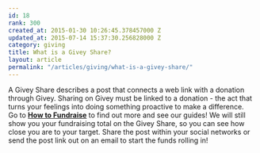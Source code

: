 ```yaml
---
id: 18
rank: 300
created_at: 2015-01-30 10:26:45.378457000 Z
updated_at: 2015-07-14 15:37:30.256828000 Z
category: giving
title: What is a Givey Share?
layout: article
permalink: "/articles/giving/what-is-a-givey-share/"
---
```

A Givey Share describes a post that connects a web link with a donation through Givey. Sharing on Givey must be linked to a donation - the act that turns your feelings into doing something proactive to make a difference. 
<br>Go to <strong><a href="https://www.givey.com/fundraise">How to Fundraise</a></strong> to find out more and see our guides! We will still show you your fundraising total on the Givey Share, so you can see how close you are to your target. Share the post within your social networks or send the post link out on an email to start the funds rolling in!</br>
